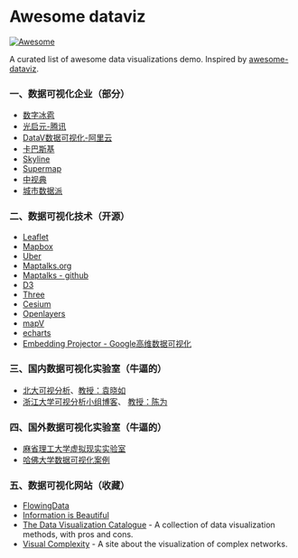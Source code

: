 # Awesome dataviz 
[![Awesome](https://cdn.rawgit.com/sindresorhus/awesome/d7305f38d29fed78fa85652e3a63e154dd8e8829/media/badge.svg)](https://github.com/sindresorhus/awesome) 


A curated list of awesome data visualizations demo. Inspired by [awesome-dataviz](https://github.com/fasouto/awesome-dataviz).

### 一、数据可视化企业（部分）

- [数字冰雹](http://www.digihail.com/)
- [光启元-腾讯](http://www.raykite.com/)
- [DataV数据可视化-阿里云](https://data.aliyun.com/visual/datav?spm=5176.8142029.388261.549.OdJONk)
- [卡巴斯基](https://2050.earth/)
- [Skyline](http://www.skylineglobe.cn/)
- [Supermap](https://www.supermap.com/cn/)
- [中视典](http://www.vrp3d.com/)
- [城市数据派](https://www.udparty.com/)

### 二、数据可视化技术（开源）

- [Leaflet](http://leafletjs.com/)
- [Mapbox](https://www.mapbox.com/maps)
- [Uber](http://uber.github.io/deck.gl/#/)
- [Maptalks.org](http://www.maptalks.org/)
- [Maptalks - github](https://github.com/maptalks)
- [D3](https://d3js.org/)
- [Three](https://threejs.org/)
- [Cesium](https://cesiumjs.org/)
- [Openlayers](https://github.com/openlayers/openlayers)
- [mapV](http://mapv.baidu.com/examples/)
- [echarts](https://github.com/ecomfe/echarts)
- [Embedding Projector - Google高维数据可视化](http://projector.tensorflow.org/)

### 三、国内数据可视化实验室（牛逼的）

- [北大可视分析](http://vis.pku.edu.cn/wiki/)、[教授：袁晓如](http://vis.pku.edu.cn/yuanxiaoru/)
- [浙江大学可视分析小组博客](http://www.cad.zju.edu.cn/home/vagblog/)、 [教授：陈为](http://www.cad.zju.edu.cn/home/chenwei/index_cn.html)

### 四、国外数据可视化实验室（牛逼的）

- [麻省理工大学虚拟现实实验室](http://senseable.mit.edu/)
- [哈佛大学数据可视化案例](http://globe.cid.harvard.edu/?mode=productspace3D&id=PT)

### 五、数据可视化网站（收藏）

- [FlowingData](http://flowingdata.com/)
- [Information is Beautiful](http://www.informationisbeautiful.net/)
- [The Data Visualization Catalogue](https://datavizcatalogue.com/) - A collection of data visualization methods, with pros and cons.
- [Visual Complexity](http://www.visualcomplexity.com) - A site about the visualization of complex networks.